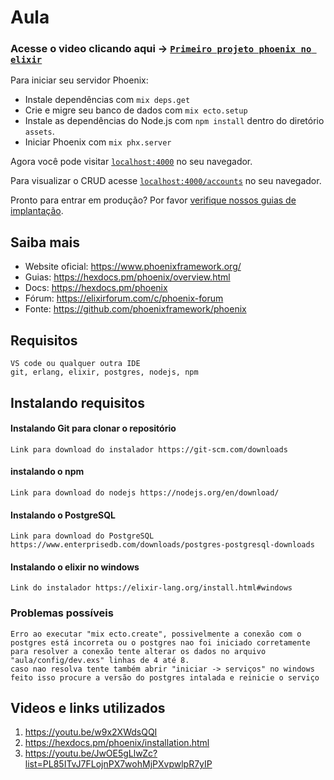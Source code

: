 # Aula
### Acesse o video clicando aqui -> [`Primeiro projeto phoenix no elixir`](https://www.youtube.com/watch?v=WUTI5yG1RLQ)
Para iniciar seu servidor Phoenix:

  * Instale dependências com `mix deps.get`
  * Crie e migre seu banco de dados com `mix ecto.setup`
  * Instale as dependências do Node.js com `npm install` dentro do diretório `assets`.
  * Iniciar Phoenix com `mix phx.server`

Agora você pode visitar [`localhost:4000`](http://localhost:4000) no seu navegador.

Para visualizar o CRUD acesse [`localhost:4000/accounts`](http://localhost:4000/accounts) no seu navegador.

Pronto para entrar em produção? Por favor [verifique nossos guias de implantação](https://hexdocs.pm/phoenix/deployment.html).

## Saiba mais

  * Website oficial: https://www.phoenixframework.org/
  * Guias: https://hexdocs.pm/phoenix/overview.html
  * Docs: https://hexdocs.pm/phoenix
  * Fórum: https://elixirforum.com/c/phoenix-forum
  * Fonte: https://github.com/phoenixframework/phoenix


## Requisitos
    VS code ou qualquer outra IDE
    git, erlang, elixir, postgres, nodejs, npm

## Instalando requisitos

#### Instalando Git para clonar o repositório
```
Link para download do instalador https://git-scm.com/downloads 
```
#### instalando o npm 
```
Link para download do nodejs https://nodejs.org/en/download/
```

#### Instalando o PostgreSQL
```
Link para download do PostgreSQL https://www.enterprisedb.com/downloads/postgres-postgresql-downloads
```

#### Instalando o elixir no windows
```
Link do instalador https://elixir-lang.org/install.html#windows
```

### Problemas possíveis
    Erro ao executar "mix ecto.create", possivelmente a conexão com o postgres está incorreta ou o postgres nao foi iniciado corretamente
    para resolver a conexão tente alterar os dados no arquivo
    "aula/config/dev.exs" linhas de 4 até 8.
    caso nao resolva tente também abrir "iniciar -> serviços" no windows
    feito isso procure a versão do postgres intalada e reinicie o serviço

## Videos e links utilizados 
1. https://youtu.be/w9x2XWdsQQI
2. https://hexdocs.pm/phoenix/installation.html
3. https://youtu.be/JwOE5gLlwZc?list=PL85ITvJ7FLojnPX7wohMjPXvpwlpR7yIP